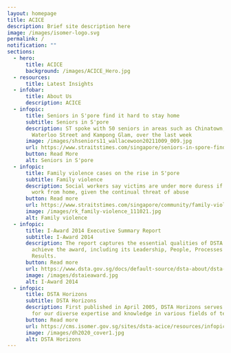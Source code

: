 ```yaml
---
layout: homepage
title: ACICE
description: Brief site description here
image: /images/isomer-logo.svg
permalink: /
notification: ""
sections:
  - hero:
      title: ACICE
      background: /images/ACICE_Hero.jpg
  - resources:
      title: Latest Insights
  - infobar:
      title: About Us
      description: ACICE
  - infopic:
      title: Seniors in S'pore find it hard to stay home
      subtitle: Seniors in S'pore
      description: ST spoke with 50 seniors in areas such as Chinatown, Beach Road,
        Waterloo Street and Kampong Glam, over the last week
      image: /images/shseniors11_wallacewoon20211009_009.jpg
      url: https://www.straitstimes.com/singapore/seniors-in-spore-find-it-hard-to-stay-home-in-order-to-stay-safe-amid-covid-19
      button: Read More
      alt: Seniors in S'pore
  - infopic:
      title: Family violence cases on the rise in S'pore
      subtitle: Family violence
      description: Social workers say victims are under more duress if the couple both
        work from home, given the continual threat of abuse
      button: Read more
      url: https://www.straitstimes.com/singapore/community/family-violence-cases-on-the-rise-in-spore-amid-covid-19-pandemic
      image: /images/rk_family-violence_111021.jpg
      alt: Family violence
  - infopic:
      title: I-Award 2014 Executive Summary Report
      subtitle: I-Award 2014
      description: The report captures the essential qualities of DSTA that helped it
        achieve the award, including its Leadership, People, Processes and
        Results.
      button: Read more
      url: https://www.dsta.gov.sg/docs/default-source/dsta-about/dsta-innovation-award-2014-executive-summary.pdf?sfvrsn=2
      image: /images/dstaieaward.jpg
      alt: I-Award 2014
  - infopic:
      title: DSTA Horizons
      subtitle: DSTA Horizons
      description: First published in April 2005, DSTA Horizons serves as a repository
        for our diverse expertise and knowledge in various fields of technology
      button: Read more
      url: https://cms.isomer.gov.sg/sites/dsta-acice/resources/infopics/2021-10-11-post-dsta-horizons.md
      image: /images/dh2020_cover1.jpg
      alt: DSTA Horizons
---
```

